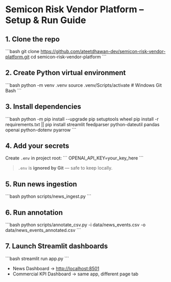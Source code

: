 # Semicon Risk Vendor Platform – Setup & Run Guide

## 1. Clone the repo
\`\`\`bash
git clone https://github.com/ateetdhawan-dev/semicon-risk-vendor-platform.git
cd semicon-risk-vendor-platform
\`\`\`

## 2. Create Python virtual environment
\`\`\`bash
python -m venv .venv
source .venv/Scripts/activate   # Windows Git Bash
\`\`\`

## 3. Install dependencies
\`\`\`bash
python -m pip install --upgrade pip setuptools wheel
pip install -r requirements.txt || pip install streamlit feedparser python-dateutil pandas openai python-dotenv pyarrow
\`\`\`

## 4. Add your secrets
Create `.env` in project root:
\`\`\`
OPENAI_API_KEY=your_key_here
\`\`\`

> `.env` is **ignored by Git** — safe to keep locally.

## 5. Run news ingestion
\`\`\`bash
python scripts/news_ingest.py
\`\`\`

## 6. Run annotation
\`\`\`bash
python scripts/annotate_csv.py -i data/news_events.csv -o data/news_events_annotated.csv
\`\`\`

## 7. Launch Streamlit dashboards
\`\`\`bash
streamlit run app.py
\`\`\`
- News Dashboard → [http://localhost:8501](http://localhost:8501)
- Commercial KPI Dashboard → same app, different page tab
